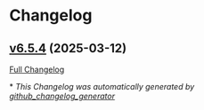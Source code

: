# Changelog

## [v6.5.4](https://github.com/nasa-pds-engineering-node/peppi/tree/v6.5.4) (2025-03-12)

[Full Changelog](https://github.com/nasa-pds-engineering-node/peppi/compare/c5c69cbf9b198d2eb7b10d86c1c765fda90d7494...v6.5.4)



\* *This Changelog was automatically generated by [github_changelog_generator](https://github.com/github-changelog-generator/github-changelog-generator)*
